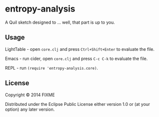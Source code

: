 # entropy-analysis

A Quil sketch designed to ... well, that part is up to you.

## Usage

LightTable - open `core.clj` and press `Ctrl+Shift+Enter` to evaluate the file.

Emacs - run cider, open `core.clj` and press `C-c C-k` to evaluate the file.

REPL - run `(require 'entropy-analysis.core)`.

## License

Copyright © 2014 FIXME

Distributed under the Eclipse Public License either version 1.0 or (at
your option) any later version.
